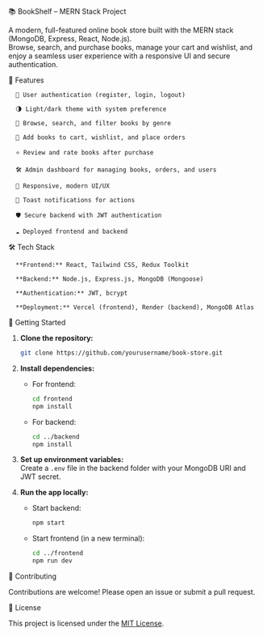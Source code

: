 📚 BookShelf – MERN Stack Project

A modern, full-featured online book store built with the MERN stack (MongoDB, Express, React, Node.js).  
Browse, search, and purchase books, manage your cart and wishlist, and enjoy a seamless user experience with a responsive UI and secure authentication.


🚀 Features

      🔐 User authentication (register, login, logout)
      
      🌗 Light/dark theme with system preference
      
      📖 Browse, search, and filter books by genre
      
      🛒 Add books to cart, wishlist, and place orders
      
      ⭐ Review and rate books after purchase
      
      🛠️ Admin dashboard for managing books, orders, and users
      
      📱 Responsive, modern UI/UX
      
      🔔 Toast notifications for actions
      
      🛡️ Secure backend with JWT authentication
      
      ☁️ Deployed frontend and backend
   


🛠️ Tech Stack

      **Frontend:** React, Tailwind CSS, Redux Toolkit
      
      **Backend:** Node.js, Express.js, MongoDB (Mongoose)
      
      **Authentication:** JWT, bcrypt
      
      **Deployment:** Vercel (frontend), Render (backend), MongoDB Atlas
      


📝 Getting Started

1. **Clone the repository:**
   ```sh
   git clone https://github.com/yourusername/book-store.git
   ```
2. **Install dependencies:**
   - For frontend:
     ```sh
     cd frontend
     npm install
     ```
   - For backend:
     ```sh
     cd ../backend
     npm install
     ```
3. **Set up environment variables:**  
   Create a `.env` file in the backend folder with your MongoDB URI and JWT secret.

4. **Run the app locally:**
   - Start backend:
     ```sh
     npm start
     ```
   - Start frontend (in a new terminal):
     ```sh
     cd ../frontend
     npm run dev
     ```


🤝 Contributing

Contributions are welcome! Please open an issue or submit a pull request.


📄 License

This project is licensed under the [MIT License](LICENSE).
